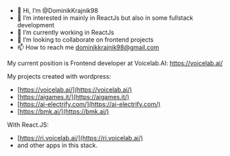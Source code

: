 - 👋 Hi, I’m @DominikKrajnik98
- 👀 I’m interested in mainly in ReactJs but also in some fullstack development
- 🌱 I’m currently working in ReactJs
- 💞️ I’m looking to collaborate on frontend projects
- 📫 How to reach me dominikkrajnik98@gmail.com

My current position is Frontend developer at Voicelab.AI:
https://voicelab.ai/

My projects created with wordpress:
 - [https://voicelab.ai/](https://voicelab.ai/)
 - [https://aigames.it/](https://aigames.it/)
 - [https://ai-electrify.com/](https://ai-electrify.com/)
 - [https://bmk.ai/](https://bmk.ai/)

With React.JS:
 - [https://ri.voicelab.ai/](https://ri.voicelab.ai/)
 - and other apps in this stack.
